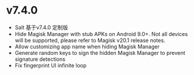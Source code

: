 # v7.4.0
- Salt 基于v7.4.0 定制版
- Hide Magisk Manager with stub APKs on Android 9.0+. Not all devices will be supported, please refer to Magisk v20.1 release notes.
- Allow customizing app name when hiding Magisk Manager
- Generate random keys to sign the hidden Magisk Manager to prevent signature detections
- Fix fingerprint UI infinite loop
